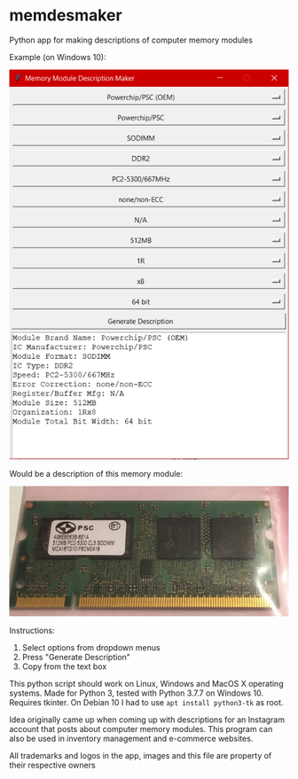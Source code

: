 # memdesmaker
Python app for making descriptions of computer memory modules

Example (on Windows 10):

![ExampleWindow](example_window.png)

Would be a description of this memory module:

![ExampleModule](example_module.png)

Instructions:
1. Select options from dropdown menus
2. Press "Generate Description"
3. Copy from the text box

This python script should work on Linux, Windows and MacOS X operating systems. Made for Python 3, tested with Python 3.7.7 on Windows 10.
Requires tkinter. On Debian 10 I had to use ```apt install python3-tk``` as root.
 

Idea originally came up when coming up with descriptions for an Instagram account that posts about computer memory modules. This program can also be used in inventory management and e-commerce websites.

All trademarks and logos in the app, images and this file are property of their respective owners
